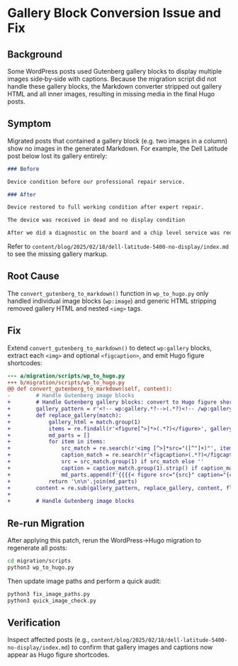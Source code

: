 # Gallery Block Conversion Issue and Fix

## Background
Some WordPress posts used Gutenberg gallery blocks to display multiple images side‑by‑side with captions. Because the migration script did not handle these gallery blocks, the Markdown converter stripped out gallery HTML and all inner images, resulting in missing media in the final Hugo posts.

## Symptom
Migrated posts that contained a gallery block (e.g. two images in a column) show no images in the generated Markdown. For example, the Dell Latitude post below lost its gallery entirely:

```markdown
### Before

Device condition before our professional repair service.

### After

Device restored to full working condition after expert repair.

The device was received in dead and no display condition

After we did a diagnostic on the board and a chip level service was required
```

Refer to `content/blog/2025/02/18/dell-latitude-5400-no-display/index.md` to see the missing gallery markup.

## Root Cause
The `convert_gutenberg_to_markdown()` function in `wp_to_hugo.py` only handled individual image blocks (`wp:image`) and generic HTML stripping removed gallery HTML and nested `<img>` tags.

## Fix
Extend `convert_gutenberg_to_markdown()` to detect `wp:gallery` blocks, extract each `<img>` and optional `<figcaption>`, and emit Hugo figure shortcodes:

```diff
--- a/migration/scripts/wp_to_hugo.py
+++ b/migration/scripts/wp_to_hugo.py
@@ def convert_gutenberg_to_markdown(self, content):
-        # Handle Gutenberg image blocks
+        # Handle Gutenberg gallery blocks: convert to Hugo figure shortcodes
+        gallery_pattern = r'<!-- wp:gallery.*?-->(.*?)<!-- /wp:gallery -->'
+        def replace_gallery(match):
+            gallery_html = match.group(1)
+            items = re.findall(r'<figure[^>]*>(.*?)</figure>', gallery_html, flags=re.DOTALL)
+            md_parts = []
+            for item in items:
+                src_match = re.search(r'<img [^>]*src="([^"]+)"', item)
+                caption_match = re.search(r'<figcaption>(.*?)</figcaption>', item, flags=re.DOTALL)
+                src = src_match.group(1) if src_match else ''
+                caption = caption_match.group(1).strip() if caption_match else ''
+                md_parts.append(f'{{{{< figure src="{src}" caption="{caption}" >}}}}')
+            return '\n\n'.join(md_parts)
+        content = re.sub(gallery_pattern, replace_gallery, content, flags=re.DOTALL)
+
+        # Handle Gutenberg image blocks
```

## Re-run Migration
After applying this patch, rerun the WordPress→Hugo migration to regenerate all posts:

```bash
cd migration/scripts
python3 wp_to_hugo.py
```

Then update image paths and perform a quick audit:

```bash
python3 fix_image_paths.py
python3 quick_image_check.py
```

## Verification
Inspect affected posts (e.g., `content/blog/2025/02/18/dell-latitude-5400-no-display/index.md`) to confirm that gallery images and captions now appear as Hugo figure shortcodes.